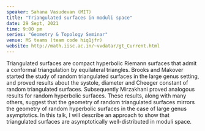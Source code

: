 ```yaml
---
speaker: Sahana Vasudevan (MIT)
title: "Triangulated surfaces in moduli space"
date: 29 Sept, 2021
time: 9:00 pm
series: "Geometry & Topology Seminar"
venue: MS teams (team code hiq1jfr)
website: http://math.iisc.ac.in/~vvdatar/gt_Current.html
---
```


Triangulated surfaces are compact hyperbolic Riemann surfaces that admit a conformal triangulation by equilateral triangles. Brooks and Makover started the 
study of random triangulated surfaces in the large genus setting, and proved results about the systole, diameter and Cheeger constant of random 
triangulated surfaces. Subsequently Mirzakhani proved analogous results for random hyperbolic surfaces. These results, along with many others, 
suggest that the geometry of random triangulated surfaces mirrors the geometry of random hyperbolic surfaces in the case of large genus asymptotics. 
In this talk, I will describe an approach to show that triangulated surfaces are asymptotically well-distributed in moduli space.
